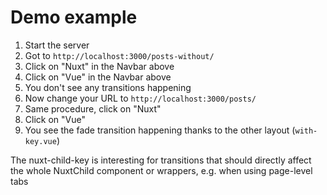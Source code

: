 # Demo example

1. Start the server
2. Got to `http://localhost:3000/posts-without/`
3. Click on "Nuxt" in the Navbar above
4. Click on "Vue" in the Navbar above
5. You don't see any transitions happening
6. Now change your URL to  `http://localhost:3000/posts/`
7. Same procedure, click on "Nuxt"
8. Click on "Vue"
9. You see the fade transition happening thanks to the other layout (`with-key.vue`)


The nuxt-child-key is interesting for transitions that should directly affect the whole NuxtChild component or wrappers,
e.g. when using page-level tabs

